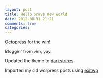```yaml
---
layout: post
title: Hello brave new world
date: 2012-08-31 21:21
comments: true
categories:
---
```

[Octopress](http://octopress.org/) for the win!

Bloggin' from vim, yay.

Updated the theme to [darkstripes](https://github.com/amelandri/darkstripes)

Imported my old worpress posts using [exitwp](https://github.com/thomasf/exitwp)
